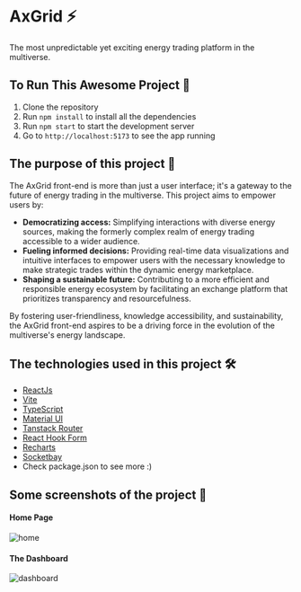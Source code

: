 # AxGrid ⚡

The most unpredictable yet exciting energy trading platform in the multiverse.

## To Run This Awesome Project 🚀

1. Clone the repository
2. Run `npm install` to install all the dependencies
3. Run `npm start` to start the development server
4. Go to `http://localhost:5173` to see the app running

## The purpose of this project 🎯

The AxGrid front-end is more than just a user interface; it's a gateway to the future of energy trading in the
multiverse. This project aims to empower users by:

-   **Democratizing access:** Simplifying interactions with diverse energy sources, making the formerly complex realm of
    energy trading accessible to a wider audience.
-   **Fueling informed decisions:** Providing real-time data visualizations and intuitive interfaces to empower users with the
    necessary knowledge to make strategic trades within the dynamic energy marketplace.
-   **Shaping a sustainable future:** Contributing to a more efficient and responsible energy ecosystem by facilitating an
    exchange platform that prioritizes transparency and resourcefulness.

By fostering user-friendliness, knowledge accessibility, and sustainability, the AxGrid front-end aspires to be a
driving force in the evolution of the multiverse's energy landscape.

## The technologies used in this project 🛠️

-   [ReactJs](https://reactjs.org/)
-   [Vite](https://vitejs.dev/)
-   [TypeScript](https://www.typescriptlang.org/)
-   [Material UI](https://mui.com/)
-   [Tanstack Router](https://tanstack.com/router/latest)
-   [React Hook Form](https://react-hook-form.com/)
-   [Recharts](https://recharts.org/)
-   [Socketbay](https://socketsbay.com/)
-   Check package.json to see more :)

## Some screenshots of the project 📸

#### Home Page

![home](https://i.ibb.co/xjxRVQq/image.png)

#### The Dashboard

![dashboard](https://i.ibb.co/0Bh3y3W/image.png)
